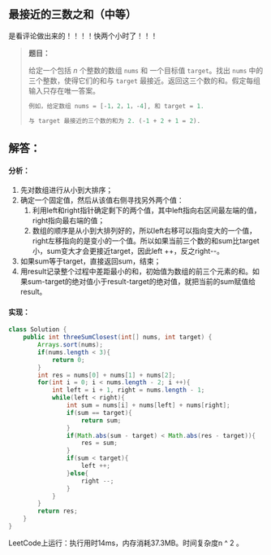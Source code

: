 ## 最接近的三数之和（中等）

是看评论做出来的！！！！快两个小时了！！！

> **题目：**
>
> 给定一个包括 *n* 个整数的数组 `nums` 和 一个目标值 `target`。找出 `nums` 中的三个整数，使得它们的和与 `target` 最接近。返回这三个数的和。假定每组输入只存在唯一答案。
>
> ```java
> 例如，给定数组 nums = [-1，2，1，-4], 和 target = 1.
> 
> 与 target 最接近的三个数的和为 2. (-1 + 2 + 1 = 2).
> ```

## 解答：

#### 分析：

1. 先对数组进行从小到大排序；
2. 确定一个固定值，然后从该值右侧寻找另外两个值：
   1. 利用left和right指针确定剩下的两个值，其中left指向右区间最左端的值，right指向最右端的值；
   2. 数组的顺序是从小到大排列好的，所以left右移可以指向变大的一个值，right左移指向的是变小的一个值。所以如果当前三个数的和sum比target小，sum变大才会更接近target，因此left ++，反之right--。
3. 如果sum等于target，直接返回sum，结束；
4. 用result记录整个过程中差距最小的和，初始值为数组的前三个元素的和。如果sum-target的绝对值小于result-target的绝对值，就把当前的sum赋值给result。

#### 实现：

```java
class Solution {
    public int threeSumClosest(int[] nums, int target) {
        Arrays.sort(nums);
        if(nums.length < 3){
            return 0;
        }
        int res = nums[0] + nums[1] + nums[2];
        for(int i = 0; i < nums.length - 2; i ++){
            int left = i + 1, right = nums.length - 1;
            while(left < right){              
                int sum = nums[i] + nums[left] + nums[right];
                if(sum == target){
                    return sum;
                }
                if(Math.abs(sum - target) < Math.abs(res - target)){
                    res = sum;
                }
                if(sum < target){
                    left ++;
                }else{
                    right --;
                }
            }
        }
        return res;
    }
}
```

LeetCode上运行：执行用时14ms，内存消耗37.3MB。时间复杂度n ^ 2 。